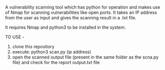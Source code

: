 A vulnerability scanning tool which has python for operation and makes use of Nmap for scanning vulnerabilities like open ports. It takes an IP address from the user as input and gives the scanning result in a .txt file.

It requires Nmap and python3 to be installed in the system. 

TO USE - 

1) clone this repository
2) execute: python3 scan.py (ip address)
3) open the scanned output file (present in the same folder as the scna.py file) and check for the report output.txt file
